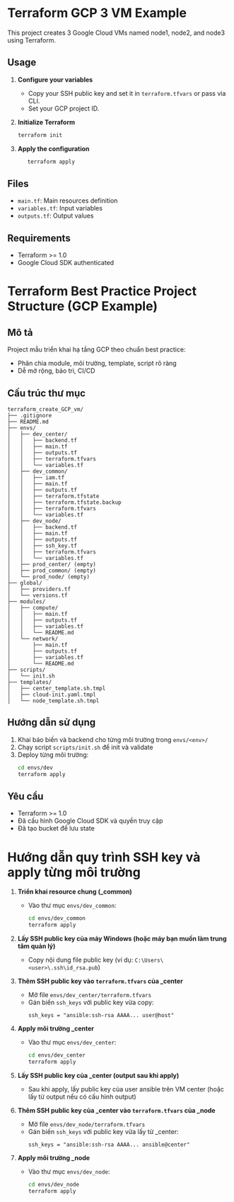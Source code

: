 # Terraform GCP 3 VM Example

This project creates 3 Google Cloud VMs named node1, node2, and node3 using Terraform.

## Usage

1. **Configure your variables**
   - Copy your SSH public key and set it in `terraform.tfvars` or pass via CLI.
   - Set your GCP project ID.

2. **Initialize Terraform**
   ```bash
   terraform init
   ```

3. **Apply the configuration**
   ```bash
      terraform apply
   ```

## Files
- `main.tf`: Main resources definition
- `variables.tf`: Input variables
- `outputs.tf`: Output values

## Requirements
- Terraform >= 1.0
- Google Cloud SDK authenticated

# Terraform Best Practice Project Structure (GCP Example)

## Mô tả
Project mẫu triển khai hạ tầng GCP theo chuẩn best practice:
- Phân chia module, môi trường, template, script rõ ràng
- Dễ mở rộng, bảo trì, CI/CD

## Cấu trúc thư mục
```
terraform_create_GCP_vm/
├── .gitignore
├── README.md
├── envs/
│   ├── dev_center/
│   │   ├── backend.tf
│   │   ├── main.tf
│   │   ├── outputs.tf
│   │   ├── terraform.tfvars
│   │   └── variables.tf
│   ├── dev_common/
│   │   ├── iam.tf
│   │   ├── main.tf
│   │   ├── outputs.tf
│   │   ├── terraform.tfstate
│   │   ├── terraform.tfstate.backup
│   │   ├── terraform.tfvars
│   │   └── variables.tf
│   ├── dev_node/
│   │   ├── backend.tf
│   │   ├── main.tf
│   │   ├── outputs.tf
│   │   ├── ssh_key.tf
│   │   ├── terraform.tfvars
│   │   └── variables.tf
│   ├── prod_center/ (empty)
│   ├── prod_common/ (empty)
│   └── prod_node/ (empty)
├── global/
│   ├── providers.tf
│   └── versions.tf
├── modules/
│   ├── compute/
│   │   ├── main.tf
│   │   ├── outputs.tf
│   │   ├── variables.tf
│   │   └── README.md
│   └── network/
│       ├── main.tf
│       ├── outputs.tf
│       ├── variables.tf
│       └── README.md
├── scripts/
│   └── init.sh
├── templates/
│   ├── center_template.sh.tmpl
│   ├── cloud-init.yaml.tmpl
│   └── node_template.sh.tmpl
```

## Hướng dẫn sử dụng
1. Khai báo biến và backend cho từng môi trường trong `envs/<env>/`
2. Chạy script `scripts/init.sh` để init và validate
3. Deploy từng môi trường:
   ```bash
   cd envs/dev
   terraform apply
   ```

## Yêu cầu
- Terraform >= 1.0
- Đã cấu hình Google Cloud SDK và quyền truy cập
- Đã tạo bucket để lưu state

# Hướng dẫn quy trình SSH key và apply từng môi trường

1. **Triển khai resource chung (_common)**
   - Vào thư mục `envs/dev_common`:
     ```bash
     cd envs/dev_common
     terraform apply
     ```

2. **Lấy SSH public key của máy Windows (hoặc máy bạn muốn làm trung tâm quản lý)**
   - Copy nội dung file public key (ví dụ: `C:\Users\<user>\.ssh\id_rsa.pub`)

3. **Thêm SSH public key vào `terraform.tfvars` của _center**
   - Mở file `envs/dev_center/terraform.tfvars`
   - Gán biến `ssh_keys` với public key vừa copy:
     ```hcl
     ssh_keys = "ansible:ssh-rsa AAAA... user@host"
     ```

4. **Apply môi trường _center**
   - Vào thư mục `envs/dev_center`:
     ```bash
     cd envs/dev_center
     terraform apply
     ```

5. **Lấy SSH public key của _center (output sau khi apply)**
   - Sau khi apply, lấy public key của user ansible trên VM center (hoặc lấy từ output nếu có cấu hình output)

6. **Thêm SSH public key của _center vào `terraform.tfvars` của _node**
   - Mở file `envs/dev_node/terraform.tfvars`
   - Gán biến `ssh_keys` với public key vừa lấy từ _center:
     ```hcl
     ssh_keys = "ansible:ssh-rsa AAAA... ansible@center"
     ```

7. **Apply môi trường _node**
   - Vào thư mục `envs/dev_node`:
     ```bash
     cd envs/dev_node
     terraform apply
     ```

